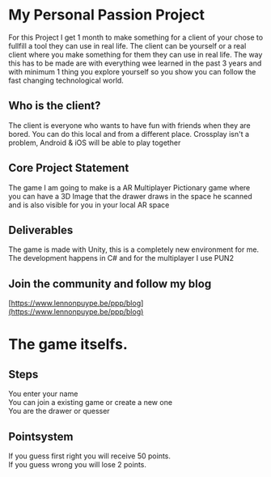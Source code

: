 # My Personal Passion Project
For this Project I get 1 month to make something for a client of your chose to fullfill a tool they can use in real life. The client can be yourself or a real client where you make something for them they can use in real life. The way this has to be made are with everything wee learned in the past 3 years and with minimum 1 thing you explore yourself so you show you can follow the fast changing technological world.

## Who is the client?
The client is everyone who wants to have fun with friends when they are bored. You can do this local and from a different place. Crossplay isn't a problem, Android & iOS will be able to play together

## Core Project Statement
The game I am going to make is a AR Multiplayer Pictionary game where you can have a 3D Image that the drawer draws in the space he scanned and is also visible for you in your local AR space

## Deliverables
The game is made with Unity, this is a completely new environment for me. The development happens in C# and for the multiplayer I use PUN2

## Join the community and follow my blog
[https://www.lennonpuype.be/ppp/blog](https://www.lennonpuype.be/ppp/blog)

# The game itselfs.
## Steps
You enter your name
\
You can join a existing game or create a new one
\
You are the drawer or quesser

## Pointsystem
If you guess first right you will receive 50 points.
\
If you guess wrong you will lose 2 points.
